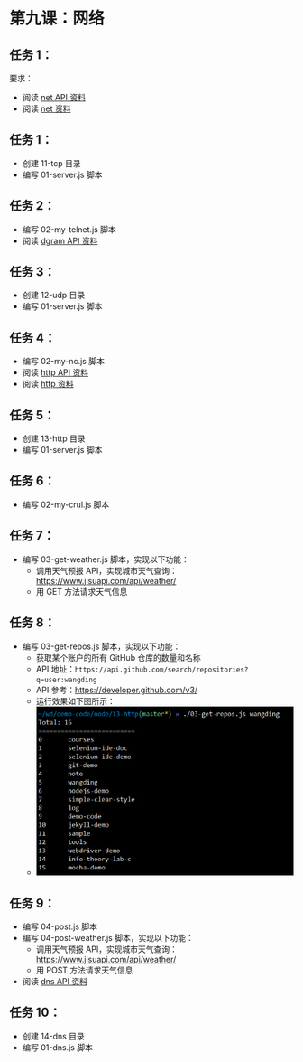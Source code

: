 # 第九课：网络

## 任务 1：

要求：  
- 阅读 [net API 资料](http://nodejs.cn/api/net.html)  
- 阅读 [net 资料](http://javascript.ruanyifeng.com/nodejs/net.html)  

## 任务 1：

- 创建 11-tcp 目录
- 编写 01-server.js 脚本  

## 任务 2：

- 编写 02-my-telnet.js 脚本  
- 阅读 [dgram API 资料](http://nodejs.cn/api/dgram.html)  

## 任务 3：

- 创建 12-udp 目录  
- 编写 01-server.js 脚本  

## 任务 4：

- 编写 02-my-nc.js 脚本  
- 阅读 [http API 资料](http://nodejs.cn/api/http.html)  
- 阅读 [http 资料](http://javascript.ruanyifeng.com/nodejs/http.html)  

## 任务 5：

- 创建 13-http 目录  
- 编写 01-server.js 脚本  

## 任务 6：

- 编写 02-my-crul.js 脚本  

## 任务 7：

- 编写 03-get-weather.js 脚本，实现以下功能：  
  - 调用天气预报 API，实现城市天气查询：https://www.jisuapi.com/api/weather/  
  - 用 GET 方法请求天气信息  

## 任务 8：

- 编写 03-get-repos.js 脚本，实现以下功能：  
  - 获取某个账户的所有 GitHub 仓库的数量和名称  
  - API 地址：`https://api.github.com/search/repositories?q=user:wangding`  
  - API 参考：https://developer.github.com/v3/
  - 运行效果如下图所示：  
  - ![github-api，王顶，408542507@qq.com](./images/github-api.png)  

## 任务 9：

- 编写 04-post.js 脚本  
- 编写 04-post-weather.js 脚本，实现以下功能：
  - 调用天气预报 API，实现城市天气查询：https://www.jisuapi.com/api/weather/  
  - 用 POST 方法请求天气信息  
- 阅读 [dns API 资料](http://nodejs.cn/api/net.html)  

## 任务 10：

- 创建 14-dns 目录
- 编写 01-dns.js 脚本  

